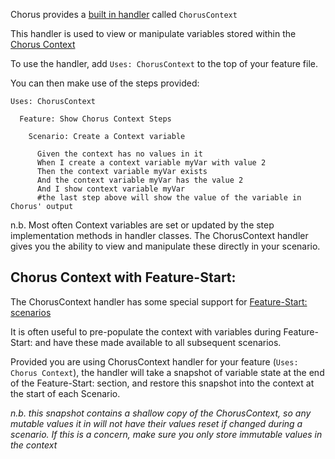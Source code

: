 Chorus provides a [built in handler](pages/builtInHandlers/BuiltInHandlers) called `ChorusContext`

This handler is used to view or manipulate variables stored within the [Chorus Context](pages/builtInHandlers/ChorusContext/ChorusContext)

To use the handler, add `Uses: ChorusContext` to the top of your feature file.

You can then make use of the steps provided:

    Uses: ChorusContext

      Feature: Show Chorus Context Steps
      
        Scenario: Create a Context variable
          
          Given the context has no values in it
          When I create a context variable myVar with value 2
          Then the context variable myVar exists
          And the context variable myVar has the value 2
          And I show context variable myVar 
          #the last step above will show the value of the variable in Chorus' output
           
n.b. Most often Context variables are set or updated by the step implementation methods in handler classes.
The ChorusContext handler gives you the ability to view and manipulate these directly in your scenario.

## Chorus Context with Feature-Start: ##

The ChorusContext handler has some special support for [Feature-Start: scenarios](pages/LanguageExtensions/FeatureStartAndEnd)

It is often useful to pre-populate the context with variables during Feature-Start: and have these made available
to all subsequent scenarios.

Provided you are using ChorusContext handler for your feature (`Uses: Chorus Context`), the handler will take a snapshot of variable state
at the end of the Feature-Start: section, and restore this snapshot into the context at the start of each Scenario.

*n.b. this snapshot contains a shallow copy of the ChorusContext, so any mutable values it in will not have their values reset if changed during a scenario.
If this is a concern, make sure you only store immutable values in the context*



